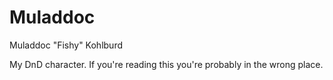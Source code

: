 # Muladdoc
Muladdoc "Fishy" Kohlburd

My DnD character.  If you're reading this you're probably in the wrong place.
